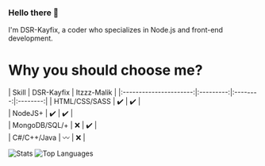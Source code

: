 ### Hello there :wave:
I'm DSR-Kayfix, a coder who specializes in Node.js and front-end development.

 
# Why you should choose me?
 
|          Skill         | DSR-Kayfix | Itzzz-Malik |
|:----------------------:|:---------:|:--------:|:--------:|
|          HTML/CSS/SASS |     ✔️     |     ✔️    |   
|                NodeJS+ |     ✔️     |     ✔️    |  
|          MongoDB/SQL/+ |     ❌     |     ✔️    |    
|            C#/C++/Java |     〰️     |     ❌    |    

![Stats](https://github-readme-stats.vercel.app/api?username=DSR-Kayfix&show_icons=false&theme=radical)
![Top Languages](https://github-readme-stats.vercel.app/api/top-langs/?username=DSR-Kayfix)

